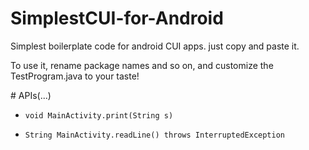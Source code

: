 # SimplestCUI-for-Android
Simplest boilerplate code for android CUI apps. just copy and paste it.

To use it, rename package names and so on, and customize the TestProgram.java to your taste!

# APIs(...)

 - `void MainActivity.print(String s)`

 - `String MainActivity.readLine() throws InterruptedException`
 
 